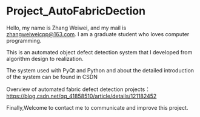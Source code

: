 # Project_AutoFabricDection

Hello, my name is Zhang Weiwei, and my mail is zhangweiweicpp@163.com. I am a graduate student who loves computer programming.

This is an automated object defect detection system that I developed from algorithm design to realization.

The system used with PyQt and Python and about the detailed introduction of the system can be found in CSDN

Overview of automated fabric defect detection projects：https://blog.csdn.net/qq_41858510/article/details/121182452

Finally,Welcome to contact me to communicate and improve this project.


